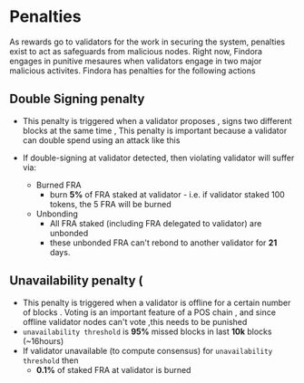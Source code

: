 # Penalties

As rewards go to validators for the work in securing the system, penalties exist to act as safeguards from malicious nodes. Right now, Findora engages in punitive mesaures when validators engage in two major malicious activites.
Findora has penalties for the following actions

## Double Signing penalty 
- This penalty is triggered when a validator proposes , signs two different blocks at the same time , This penalty is important because a validator can double spend using an attack like this 
- If double-signing at validator detected, then violating validator will suffer via:
       
  - Burned FRA
    - burn **5%** of FRA staked at validator
                     - i.e. if validator staked 100 tokens, the 5 FRA will be burned
  - Unbonding
    - All FRA staked (including FRA delegated to validator) are unbonded
    - these unbonded FRA can't rebond to another validator for **21** days.


## Unavailability penalty (
- This penalty is triggered when a validator is offline for a certain number of blocks . Voting is an important feature of a POS chain , and since offline validator nodes can't vote ,this needs to be punished
- `unavailability threshold` is **95%** missed blocks in last **10k** blocks (~16hours)
- If validator unavailable (to compute consensus) for `unavailability threshold` then
    - **0.1%** of staked FRA at validator is burned
    











